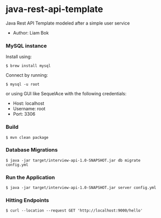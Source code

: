 # java-rest-api-template
Java Rest API Template modeled after a simple user service
- Author: Liam Bok

### MySQL instance
Install using:
```shell
$ brew install mysql
```
Connect by running:
```shell
$ mysql -u root
```
or using GUI like SequelAce with the following credentials:
- Host: localhost
- Username: root
- Port: 3306

### Build
```shell
$ mvn clean package
```

### Database Migrations
```shell
$ java -jar target/interview-api-1.0-SNAPSHOT.jar db migrate config.yml
```

### Run the Application
```shell
$ java -jar target/interview-api-1.0-SNAPSHOT.jar server config.yml
```

### Hitting Endpoints
```shell
$ curl --location --request GET 'http://localhost:9000/hello'
```
